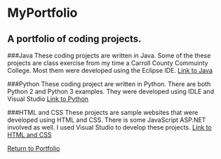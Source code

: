 # MyPortfolio
A portfolio of coding projects.
----
###Java
These coding projects are written in Java. Some of the these projects are class exercise from
my time a Carroll County Commuinty College. Most them were developed using the Eclipse IDE.
[Link to Java](https://github.com/dzdykes/MyPortfolio/)

###Python
These coding project are written in Python. There are both Python 2 and Python 3 examples.
They were developed using IDLE and Visual Studio [Link to Python](https://github.com/dzdykes/MyPortfolio/tree/master/Python)

###HTML and CSS
These projects are sample websites that were developed using HTML and CSS. There is some JavaScript
ASP.NET involved as well. I used Visual Studio to develop these projects. [Link to HTML and CSS](https://github.com/dzdykes/MyPortfolio/)

[Return to Portfolio](https://github.com/dzdykes/MyPortfolio/)
